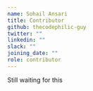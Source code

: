 ```yaml
---
name: Sohail Ansari
title: Contributor
github: thecodephilic-guy
twitter: ""
linkedin: ""
slack: ""
joining_date: ""
role: contributor
---
```


Still waiting for this
